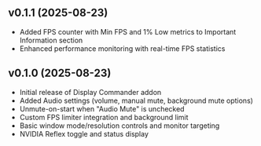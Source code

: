 ## v0.1.1 (2025-08-23)

- Added FPS counter with Min FPS and 1% Low metrics to Important Information section
- Enhanced performance monitoring with real-time FPS statistics

## v0.1.0 (2025-08-23)

- Initial release of Display Commander addon
- Added Audio settings (volume, manual mute, background mute options)
- Unmute-on-start when "Audio Mute" is unchecked
- Custom FPS limiter integration and background limit
- Basic window mode/resolution controls and monitor targeting
- NVIDIA Reflex toggle and status display


